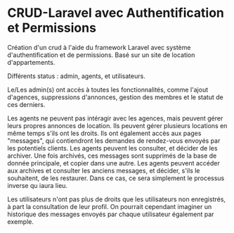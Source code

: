# CRUD-Laravel avec Authentification et Permissions
Création d'un crud à l'aide du framework Laravel avec système d'authentification et de permissions. 
Basé sur un site de location d'appartements.

Différents status : admin, agents, et utilisateurs. 

Le/Les admin(s) ont accès à toutes les fonctionnalités, comme l'ajout d'agences, suppressions d'annonces, gestion des membres et le statut de ces derniers.

Les agents ne peuvent pas intéragir avec les agences, mais peuvent gérer leurs propres annonces de location. Ils peuvent gérer plusieurs locations en même temps s'ils ont les droits. 
Ils ont également accès aux pages "messages", qui contiendront les demandes de rendez-vous envoyés par les potentiels clients. Les agents peuvent les consulter, et décider de les archiver. Une fois archivés, ces messages sont supprimés de la base de donnée principale, et copier dans une autre. Les agents peuvent accéder aux archives et consulter les anciens messages, et décider, s'ils le souhaitent, de les restaurer. Dans ce cas, ce sera simplement le processus inverse qu iaura lieu. 

Les utilisateurs n'ont pas plus de droits que les utilisateurs non enregistrés, à part la consultation de leur profil. On pourrait cependant imaginer un historique des messages envoyés par chaque utilisateur également par exemple. 
